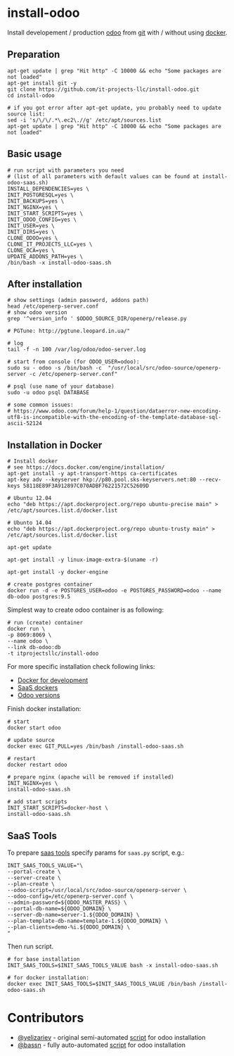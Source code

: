 # install-odoo

Install developement / production [odoo](https://www.odoo.com/) from [git](https://github.com/odoo/odoo) with / without using [docker](https://www.docker.com/).

## Preparation

    apt-get update | grep "Hit http" -C 10000 && echo "Some packages are not loaded"
    apt-get install git -y
    git clone https://github.com/it-projects-llc/install-odoo.git
    cd install-odoo

    # if you got error after apt-get update, you probably need to update source list:
    sed -i 's/\/\/.*\.ec2\.//g' /etc/apt/sources.list
    apt-get update | grep "Hit http" -C 10000 && echo "Some packages are not loaded"
    

## Basic usage

    # run script with parameters you need
    # (list of all parameters with default values can be found at install-odoo-saas.sh)
    INSTALL_DEPENDENCIES=yes \
    INIT_POSTGRESQL=yes \
    INIT_BACKUPS=yes \
    INIT_NGINX=yes \
    INIT_START_SCRIPTS=yes \
    INIT_ODOO_CONFIG=yes \
    INIT_USER=yes \
    INIT_DIRS=yes \
    CLONE_ODOO=yes \
    CLONE_IT_PROJECTS_LLC=yes \
    CLONE_OCA=yes \
    UPDATE_ADDONS_PATH=yes \
    /bin/bash -x install-odoo-saas.sh

## After installation

    # show settings (admin password, addons path)
    head /etc/openerp-server.conf
    # show odoo version
    grep '^version_info ' $ODOO_SOURCE_DIR/openerp/release.py

    # PGTune: http://pgtune.leopard.in.ua/"

    # log
    tail -f -n 100 /var/log/odoo/odoo-server.log
    
    # start from console (for ODOO_USER=odoo):
    sudo su - odoo -s /bin/bash -c  "/usr/local/src/odoo-source/openerp-server -c /etc/openerp-server.conf"
    
    # psql (use name of your database)
    sudo -u odoo psql DATABASE
    
    # some common issues:
    # https://www.odoo.com/forum/help-1/question/dataerror-new-encoding-utf8-is-incompatible-with-the-encoding-of-the-template-database-sql-ascii-52124



## Installation in Docker

    # Install docker
    # see https://docs.docker.com/engine/installation/
    apt-get install -y apt-transport-https ca-certificates
    apt-key adv --keyserver hkp://p80.pool.sks-keyservers.net:80 --recv-keys 58118E89F3A912897C070ADBF76221572C52609D

    # Ubuntu 12.04
    echo "deb https://apt.dockerproject.org/repo ubuntu-precise main" > /etc/apt/sources.list.d/docker.list

    # Ubunto 14.04
    echo "deb https://apt.dockerproject.org/repo ubuntu-trusty main" > /etc/apt/sources.list.d/docker.list

    apt-get update

    apt-get install -y linux-image-extra-$(uname -r)

    apt-get install -y docker-engine

    # create postgres container
    docker run -d -e POSTGRES_USER=odoo -e POSTGRES_PASSWORD=odoo --name db-odoo postgres:9.5


Simplest way to create odoo container is as following:

    # run (create) container
    docker run \
    -p 8069:8069 \
    --name odoo \
    --link db-odoo:db
    -t itprojectsllc/install-odoo

For more specific installation check following links:

* [Docker for development](docs/dev.rst)
* [SaaS dockers](docs/saas.rst)
* [Odoo versions](docs/odoo-versions.rst)


Finish docker installation:

    # start
    docker start odoo

    # update source
    docker exec GIT_PULL=yes /bin/bash /install-odoo-saas.sh

    # restart
    docker restart odoo

    # prepare nginx (apache will be removed if installed)
    INIT_NGINX=yes \
    install-odoo-saas.sh

    # add start scripts
    INIT_START_SCRIPTS=docker-host \
    install-odoo-saas.sh

## SaaS Tools

To prepare [saas tools](https://github.com/it-projects-llc/odoo-saas-tools) specify params for ``saas.py`` script, e.g.:

    INIT_SAAS_TOOLS_VALUE="\
    --portal-create \
    --server-create \
    --plan-create \
    --odoo-script=/usr/local/src/odoo-source/openerp-server \
    --odoo-config=/etc/openerp-server.conf \
    --admin-password=${ODOO_MASTER_PASS} \
    --portal-db-name=${ODOO_DOMAIN} \
    --server-db-name=server-1.${ODOO_DOMAIN} \
    --plan-template-db-name=template-1.${ODOO_DOMAIN} \
    --plan-clients=demo-%i.${ODOO_DOMAIN} \
    "

Then run script.

    # for base installation
    INIT_SAAS_TOOLS=$INIT_SAAS_TOOLS_VALUE bash -x install-odoo-saas.sh

    # for docker installation:
    docker exec INIT_SAAS_TOOLS=$INIT_SAAS_TOOLS_VALUE /bin/bash /install-odoo-saas.sh
    

# Contributors

* [@yelizariev](https://github.com/yelizariev) - original semi-automated [script](https://gist.github.com/yelizariev/2abdd91d00dddc4e4fa4) for odoo installation
* [@bassn](https://github.com/bassn) - fully auto-automated [script](https://gist.github.com/bassn/996f8b168f0b1406dd54) for odoo installation
